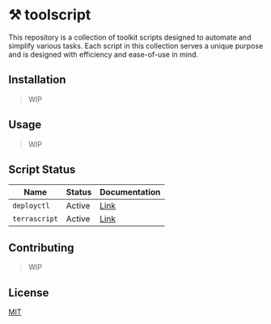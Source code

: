 # ⚒️ toolscript

This repository is a collection of toolkit scripts designed to automate and simplify various tasks. Each script in this collection serves a unique purpose and is designed with efficiency and ease-of-use in mind.

## Installation

> WIP

## Usage

> WIP

## Script Status

| Name | Status | Documentation |
| ----------- | ------ | ------------- |
| `deployctl` | Active | [Link](docs/deployctl/README.md) |
| `terrascript` | Active | [Link](docs/terrascript/README.md) |

## Contributing

> WIP

## License

[MIT](./LICENSE)